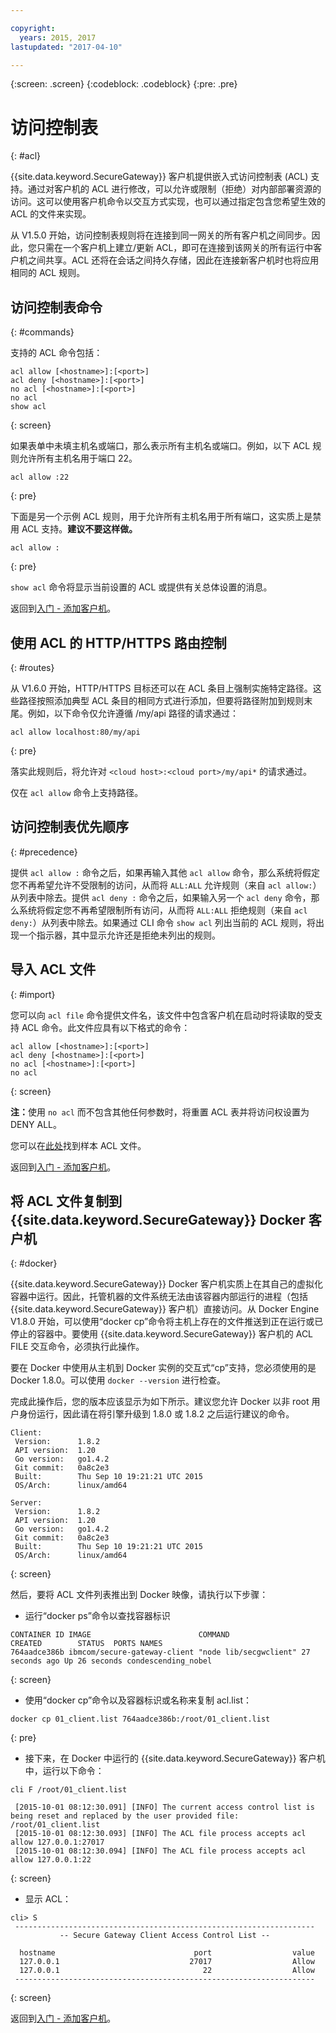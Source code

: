 ```yaml
---

copyright:
  years: 2015, 2017
lastupdated: "2017-04-10"

---
```

{:screen: .screen}
{:codeblock: .codeblock}
{:pre: .pre}

# 访问控制表
{: #acl}

{{site.data.keyword.SecureGateway}} 客户机提供嵌入式访问控制表 (ACL) 支持。通过对客户机的 ACL 进行修改，可以允许或限制（拒绝）对内部部署资源的访问。这可以使用客户机命令以交互方式实现，也可以通过指定包含您希望生效的 ACL 的文件来实现。

从 V1.5.0 开始，访问控制表规则将在连接到同一网关的所有客户机之间同步。因此，您只需在一个客户机上建立/更新 ACL，即可在连接到该网关的所有运行中客户机之间共享。ACL 还将在会话之间持久存储，因此在连接新客户机时也将应用相同的 ACL 规则。

## 访问控制表命令
{: #commands}

支持的 ACL 命令包括：

```
acl allow [<hostname>]:[<port>]
acl deny [<hostname>]:[<port>]
no acl [<hostname>]:[<port>]
no acl
show acl
```
{: screen}

如果表单中未填主机名或端口，那么表示所有主机名或端口。例如，以下 ACL 规则允许所有主机名用于端口 22。

```
acl allow :22
```
{: pre}

下面是另一个示例 ACL 规则，用于允许所有主机名用于所有端口，这实质上是禁用 ACL 支持。<b>建议不要这样做。</b>

```
acl allow :
```
{: pre}

`show acl` 命令将显示当前设置的 ACL 或提供有关总体设置的消息。

返回到[入门 - 添加客户机](/docs/services/SecureGateway/securegateway_client.html)。

## 使用 ACL 的 HTTP/HTTPS 路由控制
{: #routes}

从 V1.6.0 开始，HTTP/HTTPS 目标还可以在 ACL 条目上强制实施特定路径。这些路径按照添加典型 ACL 条目的相同方式进行添加，但要将路径附加到规则末尾。例如，以下命令仅允许遵循 /my/api 路径的请求通过：

```
acl allow localhost:80/my/api
```
{: pre}

落实此规则后，将允许对 `<cloud host>:<cloud port>/my/api*` 的请求通过。

仅在 `acl allow` 命令上支持路径。

## 访问控制表优先顺序
{: #precedence}

提供 `acl allow :` 命令之后，如果再输入其他 `acl allow` 命令，那么系统将假定您不再希望允许不受限制的访问，从而将 `ALL:ALL` 允许规则（来自 `acl allow:`）从列表中除去。提供 `acl deny :` 命令之后，如果输入另一个 `acl deny` 命令，那么系统将假定您不再希望限制所有访问，从而将 `ALL:ALL` 拒绝规则（来自 `acl deny:`）从列表中除去。如果通过 CLI 命令 `show acl` 列出当前的 ACL 规则，将出现一个指示器，其中显示允许还是拒绝未列出的规则。

## 导入 ACL 文件
{: #import}

您可以向 `acl file` 命令提供文件名，该文件中包含客户机在启动时将读取的受支持 ACL 命令。此文件应具有以下格式的命令：

```
acl allow [<hostname>]:[<port>]
acl deny [<hostname>]:[<port>]
no acl [<hostname>]:[<port>]
no acl
```
{: screen}

<b>注：</b>使用 `no acl` 而不包含其他任何参数时，将重置 ACL 表并将访问权设置为 DENY ALL。

您可以在[此处](/docs/services/SecureGateway/securegateway_acl-file.html)找到样本 ACL 文件。

返回到[入门 - 添加客户机](/docs/services/SecureGateway/securegateway_client.html)。

## 将 ACL 文件复制到 {{site.data.keyword.SecureGateway}} Docker 客户机
{: #docker}

{{site.data.keyword.SecureGateway}} Docker 客户机实质上在其自己的虚拟化容器中运行。因此，托管机器的文件系统无法由该容器内部运行的进程（包括 {{site.data.keyword.SecureGateway}} 客户机）直接访问。从 Docker Engine V1.8.0 开始，可以使用“docker cp”命令将主机上存在的文件推送到正在运行或已停止的容器中。要使用 {{site.data.keyword.SecureGateway}} 客户机的 ACL FILE 交互命令，必须执行此操作。

要在 Docker 中使用从主机到 Docker 实例的交互式“cp”支持，您必须使用的是 Docker 1.8.0。可以使用 `docker --version` 进行检查。

完成此操作后，您的版本应该显示为如下所示。建议您允许 Docker 以非 root 用户身份运行，因此请在将引擎升级到 1.8.0 或 1.8.2 之后运行建议的命令。

```
Client:
 Version:      1.8.2
 API version:  1.20
 Go version:   go1.4.2
 Git commit:   0a8c2e3
 Built:        Thu Sep 10 19:21:21 UTC 2015
 OS/Arch:      linux/amd64

Server:
 Version:      1.8.2
 API version:  1.20
 Go version:   go1.4.2
 Git commit:   0a8c2e3
 Built:        Thu Sep 10 19:21:21 UTC 2015
 OS/Arch:      linux/amd64
```
{: screen}

然后，要将 ACL 文件列表推出到 Docker 映像，请执行以下步骤：

- 运行“docker ps”命令以查找容器标识

```
CONTAINER ID IMAGE                        COMMAND                CREATED        STATUS  PORTS NAMES
764aadce386b ibmcom/secure-gateway-client "node lib/secgwclient" 27 seconds ago Up 26 seconds condescending_nobel
```
{: screen}

- 使用“docker cp”命令以及容器标识或名称来复制 acl.list：

```
docker cp 01_client.list 764aadce386b:/root/01_client.list
```
{: pre}

- 接下来，在 Docker 中运行的 {{site.data.keyword.SecureGateway}} 客户机中，运行以下命令：

```
cli F /root/01_client.list

 [2015-10-01 08:12:30.091] [INFO] The current access control list is being reset and replaced by the user provided file: /root/01_client.list
 [2015-10-01 08:12:30.093] [INFO] The ACL file process accepts acl allow 127.0.0.1:27017
 [2015-10-01 08:12:30.094] [INFO] The ACL file process accepts acl allow 127.0.0.1:22
```
{: screen}

- 显示 ACL：

```
cli> S
 -------------------------------------------------------------------
           -- Secure Gateway Client Access Control List --          

  hostname                               port                  value
  127.0.0.1                             27017                  Allow
  127.0.0.1                                22                  Allow
 -------------------------------------------------------------------
```
{: screen}

返回到[入门 - 添加客户机](/docs/services/SecureGateway/securegateway_client.html)。
